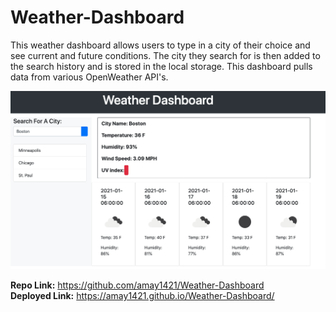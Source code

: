 # Weather-Dashboard

This weather dashboard allows users to type in a city of their choice and see current and future conditions. The city they search for is then added to the search history and is stored in the local storage. This dashboard pulls data from various OpenWeather API's.

![Weather Dashboard](Weather-Dashboard.png)

<strong>Repo Link:</strong> https://github.com/amay1421/Weather-Dashboard
<br>
<strong>Deployed Link:</strong> https://amay1421.github.io/Weather-Dashboard/